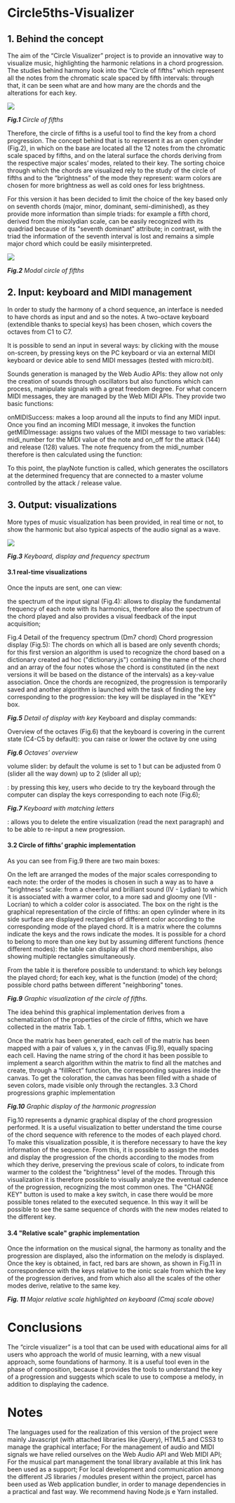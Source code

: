 # Circle5ths-Visualizer



## 1. Behind the concept

The aim of the “Circle Visualizer” project is to provide an innovative way to visualize music, highlighting the harmonic relations in a chord progression. The studies behind harmony look into the “Circle of fifths” which represent all the notes from the chromatic scale spaced by fifth intervals: through that, it can be seen what are and how many are the chords and the alterations for each key.

<img src="Readme_images/circle.PNG" style= "align:center">

***Fig.1** Circle of fifths*

Therefore, the circle of fifths is a useful tool to find the key from a chord progression. The concept behind that is to represent it as an open cylinder (Fig.2), in which on the base are located all the 12 notes from the chromatic scale spaced by fifths, and 
on the lateral surface the chords deriving from the respective major scales’ modes, related to their key. The sorting choice through which the chords are visualized rely to the study of the circle of fifths and to the “brightness” of the mode they represent: warm colors are chosen for more brightness as well as cold ones for less brightness.  

For this version it has been decided to limit the choice of the key based only on seventh chords (major, minor, dominant, semi-diminished), as they provide more information than simple triads: for example a fifth chord, derived from the mixolydian scale, can be easily recognized with its quadriad because of  its "seventh dominant" attribute; in contrast, with the triad the information of the seventh interval is lost and remains a simple major chord which could be easily misinterpreted.


           
<img src="Readme_images/unnamed.jpg" style= "align:center">
	
***Fig.2** Modal circle of fifths*
	
## 2. Input: keyboard and MIDI management

In order to study the harmony of a chord sequence, an interface is needed to have chords as input and and so the notes. A two-octave keyboard (extendible thanks to special keys) has been chosen, which covers the octaves from C1 to C7.

It is possible to send an input in several ways: by clicking with the mouse on-screen, by pressing keys on the PC keyboard or via an external MIDI keyboard or device able to send  MIDI messages (tested with micro:bit).

Sounds generation is managed by the Web Audio APIs: they allow not only the creation of sounds through oscillators but also functions which can process, manipulate signals with a great freedom degree.
For what concern MIDI messages, they are managed by the Web MIDI APIs. They provide two basic functions:

onMIDISuccess: makes a loop around all the inputs to find any MIDI input. Once you find an incoming MIDI message, it invokes the function
getMIDImessage: assigns two values ​​of the MIDI message to two variables: midi_number for the MIDI value of the note and on_off  for the attack (144) and release (128) values.
The note frequency from the midi_number therefore is then calculated using the function:



To this point, the playNote function is called, which generates the oscillators at the determined frequency that are connected to a master volume controlled by the attack / release value.






## 3. Output: visualizations

More types of music visualization has been provided, in real time or not, to show the harmonic but also typical aspects of the audio signal as a wave.

<img src="Readme_images/3.png" style= "align:center">

***Fig.3** Keyboard, display and frequency spectrum*

#### 3.1 real-time visualizations

Once the inputs are sent, one can view:

the spectrum of the input signal (Fig.4): allows to display the fundamental frequency of each note with its harmonics, therefore also the spectrum of the chord played and also provides a visual feedback of the input acquisition;


Fig.4 Detail of the frequency spectrum (Dm7 chord)
Chord progression display (Fig.5): The chords on which all is based are only seventh chords; for this first version an algorithm is used to recognize the chord based on a dictionary created ad hoc ("dictionary.js") containing the name of the chord and an array of the four notes whose the chord is constituted (in the next versions it will be based on the distance of the intervals) as a key-value association.
Once the chords are recognized, the progression is temporarily saved and another algorithm is launched with the task of finding the key corresponding to the progression: the key will be displayed in the "KEY" box.


***Fig.5** Detail of display with key*
Keyboard and display commands:

Overview of the octaves (Fig.6) that the keyboard is covering in the current state (C4-C5 by default): you can raise or lower the octave by one using



***Fig.6** Octaves’ overview*

volume slider: by default the volume is set to 1 but can be adjusted from 0 (slider all the way down) up to 2 (slider all up);

: by pressing this key, users who decide to try the keyboard through the computer can display the keys corresponding to each note (Fig.6);




***Fig.7** Keyboard with matching letters*


: allows you to delete the entire visualization (read the next paragraph) and to be able to re-input a new progression.

#### 3.2 Circle of fifths’ graphic implementation 

As you can see from Fig.9 there are two main boxes:

On the left are arranged the modes of the major scales corresponding to each note: the order of the modes is chosen in such a way as to have a "brightness" scale: from a cheerful and brilliant sound (IV - Lydian) to which it is associated with a warmer color, to a more sad and gloomy one (VII - Locrian) to which a colder color is associated.
The box on the right is the graphical representation of the circle of fifths: an open cylinder where in its side surface are displayed rectangles of different color according to the corresponding mode of the played chord. It is a matrix where the columns indicate the keys and the rows indicate the modes. It is possible for a chord to belong to more than one key but by assuming different functions (hence different modes): the table can display all the chord memberships, also showing multiple rectangles simultaneously. 

From the table it is therefore possible to understand:
to which key belongs the  played chord;
for each key, what is the function (mode) of the chord;
possible chord paths between different "neighboring" tones.


     

***Fig.9** Graphic visualization of the circle of fifths.*
 
The idea behind this graphical implementation derives from a schematization of the properties of the circle of fifths, which we have collected in the matrix Tab. 1.



Once the matrix has been generated, each cell of the matrix has been mapped with a pair of values x, y in the canvas (Fig.9), equally spacing each cell. Having the name string of the chord it has been possible to implement a search algorithm within the matrix to find all the matches and create, through a “fillRect” function, the corresponding squares inside the canvas. To get the coloration, the canvas has been filled with a shade of seven colors, made visible only through the rectangles.
3.3 Chord progressions graphic implementation



***Fig.10** Graphic display of the harmonic progression*

Fig.10 represents a dynamic graphical display of the chord progression performed.
It is a useful visualization to better understand the time course of the chord sequence with reference to the modes of each played chord. To make this visualization possible, it is therefore necessary to have the key information of the sequence. From this, it is possible to assign the modes and display the progression of the chords according to the modes from which they derive, preserving the previous scale of colors, to indicate from warmer to the coldest the "brightness" level of the modes. Through this visualization it is therefore possible to visually analyze the eventual cadence of the progression, recognizing the most common ones.
The "CHANGE KEY" button is used to make a key switch, in case there would be more possible tones related to the executed sequence. In this way it will be possible to see the same sequence of chords with the new modes related to the different key.




#### 3.4 "Relative scale" graphic implementation 
 
Once the information on the musical signal, the harmony as tonality and the progression are displayed, also the information on the melody is displayed. Once the key is obtained, in fact, red bars are shown, as shown in Fig.11 in correspondence with the keys relative to the ionic scale from which the key of the progression derives, and from which also all the scales of the other modes derive, relative to the same key.


***Fig. 11** Major relative scale highlighted on keyboard (Cmaj scale above)*


# Conclusions

The “circle visualizer” is a tool that can be used with educational aims for all users who approach the world of music learning, with a new visual approach, some foundations of harmony. It is a useful tool even in the phase of composition, because it provides the tools to understand the key of a progression and suggests which scale to use to compose a melody, in addition to displaying the cadence.

# Notes

The languages used for the realization of this version of the project were mainly Javascript (with attached libraries like jQuery), HTML5 and CSS3 to manage the graphical interface;
For the management of audio and MIDI signals we have relied ourselves on the Web Audio API and Web MIDI API;
For the musical part management the tonal library available at this link has been used as a support;
For local development and communication among the different JS libraries / modules present within the project, parcel has been used as Web application bundler, in order to manage dependencies in a practical and fast way. We recommend having Node.js e Yarn installed.
